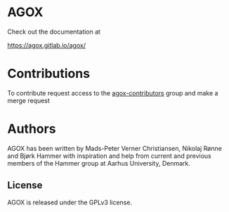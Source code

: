 # AGOX

Check out the documentation at 

https://agox.gitlab.io/agox/

# Contributions

To contribute request access to the [agox-contributors](https://gitlab.com/agox-contributors)
group and make a merge request 

# Authors 

AGOX has been written by Mads-Peter Verner Christiansen, Nikolaj Rønne and Bjørk Hammer
with inspiration and help from current and previous members of the Hammer group at Aarhus University, Denmark.

## License

AGOX is released under the GPLv3 license. 

